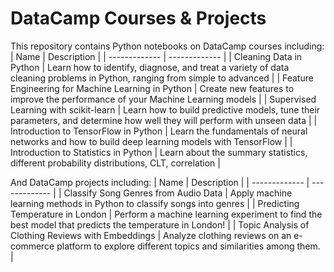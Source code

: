 # DataCamp Courses & Projects
This repository contains Python notebooks on DataCamp courses including:
| Name  | Description |
| ------------- | ------------- |
| Cleaning Data in Python  | Learn how to identify, diagnose, and treat a variety of data cleaning problems in Python, ranging from simple to advanced  |
| Feature Engineering for Machine Learning in Python  | Create new features to improve the performance of your Machine Learning models |
| Supervised Learning with scikit-learn  | Learn how to build predictive models, tune their parameters, and determine how well they will perform with unseen data |
| Introduction to TensorFlow in Python  | Learn the fundamentals of neural networks and how to build deep learning models with TensorFlow |
| Introduction to Statistics in Python  | Learn about the summary statistics, different probability distributions, CLT, correlation |

And DataCamp projects including:
| Name  | Description |
| ------------- | ------------- |
| Classify Song Genres from Audio Data  | Apply machine learning methods in Python to classify songs into genres  |
| Predicting Temperature in London | Perform a machine learning experiment to find the best model that predicts the temperature in London! |
| Topic Analysis of Clothing Reviews with Embeddings  | Analyze clothing reviews on an e-commerce platform to explore different topics and similarities among them.  |
